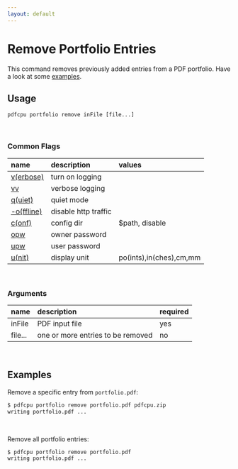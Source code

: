 ```yaml
---
layout: default
---
```


# Remove Portfolio Entries

This command removes previously added entries from a PDF portfolio. Have a look at some [examples](#examples).

## Usage

```
pdfcpu portfolio remove inFile [file...]
```

<br>

### Common Flags

| name                                            | description     | values
|:------------------------------------------------|:----------------|:-------
| [v(erbose)](../getting_started/common_flags.md) | turn on logging |
| [vv](../getting_started/common_flags.md)        | verbose logging |
| [q(uiet)](../getting_started/common_flags.md)   | quiet mode      |
| [-o(ffline)](../getting_started/common_flags.md)| disable http traffic |                                 | 
| [c(onf)](../getting_started/common_flags.md)    | config dir      | $path, disable
| [opw](../getting_started/common_flags.md)       | owner password  |
| [upw](../getting_started/common_flags.md)       | user password   |
| [u(nit)](../getting_started/common_flags.md)    | display unit    | po(ints),in(ches),cm,mm

<br>

### Arguments

| name         | description         | required
|:-------------|:--------------------|:--------
| inFile       | PDF input file      | yes
| file...      | one or more entries to be removed | no

<br>

## Examples

Remove a specific entry from `portfolio.pdf`:

```sh
$ pdfcpu portfolio remove portfolio.pdf pdfcpu.zip
writing portfolio.pdf ...
```

<br>

Remove all portfolio entries:

```sh
$ pdfcpu portfolio remove portfolio.pdf
writing portfolio.pdf ...
```